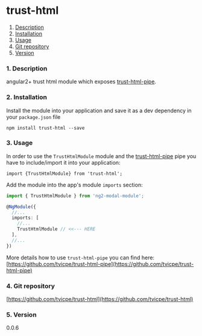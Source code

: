 trust-html
=====
1. [Description](#description)
2. [Installation](#installation)
3. [Usage](#usage)
4. [Git repository](#git)
5. [Version](#version)

### <a name="description"></a>1. Description
angular2+ trust html module which exposes 
[trust-html-pipe](https://github.com/tvicpe/trust-html-pipe).  
  
### <a name="installation"></a>2. Installation
Install the module into your application and save it as a dev 
dependency in your `package.json` file  
```
npm install trust-html --save
```
  
### <a name="usage"></a>3. Usage
In order to use the `TrustHtmlModule` module and the 
[trust-html-pipe](https://github.com/tvicpe/trust-html-pipe) pipe you have to include/import 
it into your application:
```
import {TrustHtmlModule} from 'trust-html';
```
  
Add the module into the app's module `imports` section:
```typescript
import { TrustHtmlModule } from 'ng2-modal-module';

@NgModule({
  //...
  imports: [
	//...
	TrustHtmlModule // <<--- HERE
  ],
  //...
})
```
  
More details how to use `trust-html-pipe` you can find 
here: [https://github.com/tvicpe/trust-html-pipe](https://github.com/tvicpe/trust-html-pipe)
  
  
### <a name="git"></a>4. Git repository
[https://github.com/tvicpe/trust-html](https://github.com/tvicpe/trust-html)
  
  
### <a name="version"></a>5. Version
0.0.6
